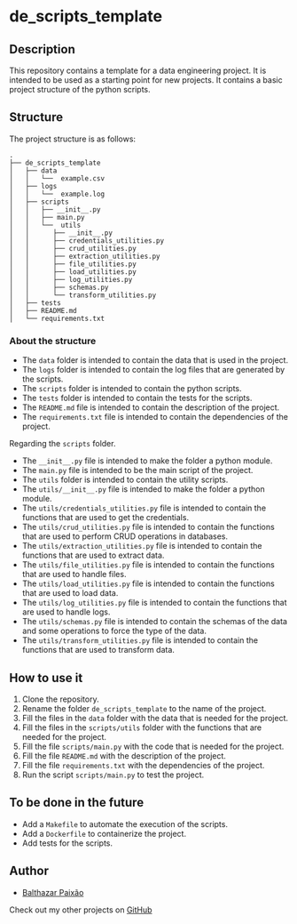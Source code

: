 # de_scripts_template

## Description

This repository contains a template for a data engineering project. It is intended to be used as a starting point for new projects. It contains a basic project structure of the python scripts.

## Structure

The project structure is as follows:

```
.
├── de_scripts_template
│   ├── data
│   │   └──  example.csv
│   ├── logs
│   │   └──  example.log
│   ├── scripts
│   │   ├── __init__.py
│   │   ├── main.py
│   │   └──  utils
│   │      ├── __init__.py
│   │      ├── credentials_utilities.py
│   │      ├── crud_utilities.py
│   │      ├── extraction_utilities.py
│   │      ├── file_utilities.py
│   │      ├── load_utilities.py
│   │      ├── log_utilities.py
│   │      ├── schemas.py
│   │      └── transform_utilities.py
│   ├── tests
│   ├── README.md
│   └── requirements.txt
```

### About the structure

- The `data` folder is intended to contain the data that is used in the project.
- The `logs` folder is intended to contain the log files that are generated by the scripts.
- The `scripts` folder is intended to contain the python scripts.
- The `tests` folder is intended to contain the tests for the scripts.
- The `README.md` file is intended to contain the description of the project.
- The `requirements.txt` file is intended to contain the dependencies of the project.

Regarding the `scripts` folder.

- The `__init__.py` file is intended to make the folder a python module.
- The `main.py` file is intended to be the main script of the project.
- The `utils` folder is intended to contain the utility scripts.
- The `utils/__init__.py` file is intended to make the folder a python module.
- The `utils/credentials_utilities.py` file is intended to contain the functions that are used to get the credentials.
- The `utils/crud_utilities.py` file is intended to contain the functions that are used to perform CRUD operations in databases.
- The `utils/extraction_utilities.py` file is intended to contain the functions that are used to extract data.
- The `utils/file_utilities.py` file is intended to contain the functions that are used to handle files.
- The `utils/load_utilities.py` file is intended to contain the functions that are used to load data.
- The `utils/log_utilities.py` file is intended to contain the functions that are used to handle logs.
- The `utils/schemas.py` file is intended to contain the schemas of the data and some operations to force the type of the data.
- The `utils/transform_utilities.py` file is intended to contain the functions that are used to transform data.

## How to use it

1. Clone the repository.
2. Rename the folder `de_scripts_template` to the name of the project.
3. Fill the files in the `data` folder with the data that is needed for the project.
4. Fill the files in the `scripts/utils` folder with the functions that are needed for the project.
5. Fill the file `scripts/main.py` with the code that is needed for the project.
6. Fill the file `README.md` with the description of the project.
7. Fill the file `requirements.txt` with the dependencies of the project.
8. Run the script `scripts/main.py` to test the project.

## To be done in the future

- Add a `Makefile` to automate the execution of the scripts.
- Add a `Dockerfile` to containerize the project.
- Add tests for the scripts.

## Author

- [Balthazar Paixão](https://www.linkedin.com/in/balthapaixao/)

Check out my other projects on [GitHub](https://github.com/balthapaixao/)
